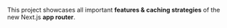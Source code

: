 This project showcases all important **features & caching strategies** of the new Next.js **app router**.
